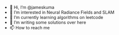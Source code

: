 - 👋 Hi, I’m @jameskuma
- 👀 I’m interested in Neural Radiance Fields and SLAM
- 🌱 I’m currently learning algorithms on leetcode
- 💞️ I’m writing some solutions over here
- 📫 How to reach me

<!---
jameskuma/jameskuma is a ✨ special ✨ repository because its `README.md` (this file) appears on your GitHub profile.
You can click the Preview link to take a look at your changes.
--->
